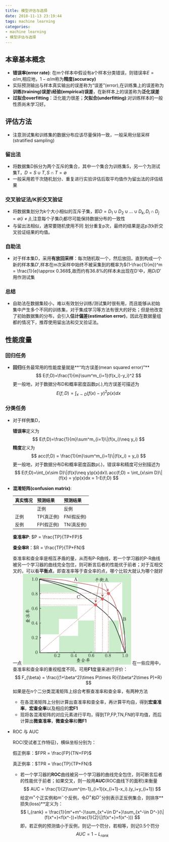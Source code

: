 ```yaml
---
title: 模型评估与选择
date: 2018-11-13 23:19:44
tags: machine learning
categories:
- machine learning
- 模型评估与选择
---
```


## 本章基本概念

* **错误率(error rate)**: 在m个样本中假设有a个样本分类错误，则错误率$E = a/m$,相应地，$1-a/m$称为**精度(accuracy)**
* 实际预测输出与样本真实输出的误差称为“误差”(error),在训练集上的误差称为**训练(training)误差\经验(empirical)误差**，在新样本上的误差称为**泛化误差**
* **过拟合overfitting**：泛化能力很差；**欠拟合(underfitting)**:对训练样本的一般性质尚未学习好。

## 评估方法

* 注意测试集和训练集的数据分布应该尽量保持一致，一般采用分层采样(stratified sampling)

### 留出法

* 将数据集D拆分为两个互斥的集合，其中一个集合为训练集S，另一个为测试集T，$D = S\cup T,S\cap T =\emptyset$
* 一般采用若干次随机划分、重复进行实验评估后取平均值作为留出法的评估结果

### 交叉验证法/K折交叉验证

* 将数据集划分为k个大小相似的互斥子集，即$D = D_1\cup D_2\cup ... \cup D_k,D_i\cap D_j =\emptyset(i\neq j)$,注意每个子集$D_i$都尽可能保持数据分布的一致性
* 与留出法相似，通常要随机使用不同 划分重复p次，最终的结果是这p次k折交叉验证结果的均值。

### 自助法

* 对于样本集D，采用**有放回采样**：每次随机取一个，然后放回，直到构成一个新的样本集$D'$,样本在m次采样中始终不被采集到的概率为$(1-\frac{1}{m})^m = \frac{1}{e}\approx 0.368$,故而约有36.8%的样本未出现在D'中，用$D/D'$用作测试集

### 总结

* 自助法在数据集较小，难以有效划分训练/测试集时很有用，而且能够从初始集中产生多个不同的训练集，对于集成学习等方法有很大的好处；但是他改变了初始数据集的分布，会引入**估计偏差(estimation error)**，因此在数据量组都的情况下，推荐使用留出法和交叉验证法。

## 性能度量

### 回归任务

* **回归**任务最常用的性能度量就是**“均方误差(mean squared error)”**
  $$
  E(f;D)=\frac{1}{m}\sum^m_{i=1}(f(x_i)-y_i)^2
  $$
  更一般地，对于数据分布D和概率密度函数p(.),均方误差可描述为
  $$
  E(f;D) = \int_{x\sim D}(f(x)-y)^2p(x)dx
  $$







### 分类任务

* 对于样例集D，

  **错误率**定义为
  $$
  E(f;D)=\frac{1}{m}\sum^m_{i=1}\|(f(x_i)\neq y_i)
  $$
  **精度**定义为
  $$
  acc(f;D) = \frac{1}{m}\sum^m_{i=1}\|(f(x_i) = y_i)
  $$
  更一般地，对于数据分布D和概率密度函数p(.)，错误率和精度可分别描述为
  $$
  E(f;D)=\int_{x\sim D}\|(f(x)\neq y)p(x)dx\\
  acc(f;D) = \int_{x\sim D}\|(f(x) = y)p(x)dx = 1-E(f;D)
  $$



* **混淆矩阵(confusion matrix)**:

  | 真实情况 | 预测结果   | 预测结果   |
  | -------- | ---------- | ---------- |
  |          | 正例       | 反例       |
  | 正例     | TP(真正例) | FN(假反例) |
  | 反例     | FP(假正例) | TN(真反例) |

  **查准率P**: $P = \frac{TP}{TP+FP}$

  **查全率R**：$R = \frac{TP}{TP+FN}$

  查准率和查全率是相互矛盾的量，从而有P-R曲线，若一个学习器的P-R曲线被另一个学习器的曲线完全包住，则可断言后者的性能优于前者；对于互相交叉的，可以看**平衡点**，即查准率等于查全率的点，哪个比较大就认为哪个就好一点
  ![5](模型评估与选择\5.png)
  在一些应用中，查准率和查全率的重视程度不同，可用**F1**度量来进行评价：
  $$
  F_{\beta} = \frac{(1+\beta^2)\times P\times R}{(\beta^2\times P)+R}
  $$
  如果是在n个二分类混淆矩阵上综合考察查准率和查全率，有两种方法

  * 在各混淆矩阵上分别计算出查准率和查全率，再计算平均自，得到**宏查准率**，**宏查全率**以及相应的**宏F1**
  * 现将各混淆矩阵的对应元素进行平均，得到TP,FP,TN,FN的平均值，而后计算出**微查准率**，**微查全率**和**微F1**

* ROC 与 AUC

  ROC(受试者工作特征)，横纵坐标分别为：

  假正例率：$FPR = \frac{FP}{TN+FP}$

  真正例率：$TPR = \frac{TP}{TP+FN}$

  * 若一个学习器的**ROC**曲线被另一个学习器的曲线完全包住，则可断言后者的性能优于前者；如果交叉，则一般用**AUC**(ROC曲线下的面积)来衡量
    $$
    AUC = \frac{1}{2}\sum^{m-1}_{i=1}(x_{i+1}-x_i).(y_i+y_{i+1})
    $$
    给定$m^+$个正实例和$m^-$个反例，令$D^+$和$D^-$分别表示正反例集合，则排序**损失(loss)**定义为：
    $$
    l_{rank} = \frac{1}{m^+m^-}\sum_{x^+\in D^+}\sum_{x^-\in D^-}(\|(f(x^+)<f(x^-))+\frac{1}{2}\|(f(x^+)=f(x^-)))
    $$
    即，若正例的预测值小于反例，则记一个罚分，若相等，则记0.5个罚分
    $$
    AUC = 1-L_{rank}
    $$

